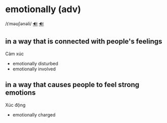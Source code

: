 # emotionally (adv)

/ɪˈməʊʃənəli/ [🔊](https://www.oxfordlearnersdictionaries.com/media/english/uk_pron/e/emo/emoti/emotionally__gb_1.mp3) [🔊](https://www.oxfordlearnersdictionaries.com/media/english/us_pron/e/emo/emoti/emotionally__us_1.mp3)

## in a way that is connected with people's feelings

Cảm xúc

- emotionally disturbed
- emotionally involved

## in a way that causes people to feel strong emotions

Xúc động

- emotionally charged